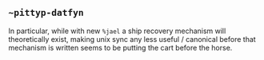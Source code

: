 ## `~pittyp-datfyn`
In particular, while with new `%jael` a ship recovery mechanism will theoretically exist, making unix sync any less useful / canonical before that mechanism is written seems to be putting the cart before the horse.